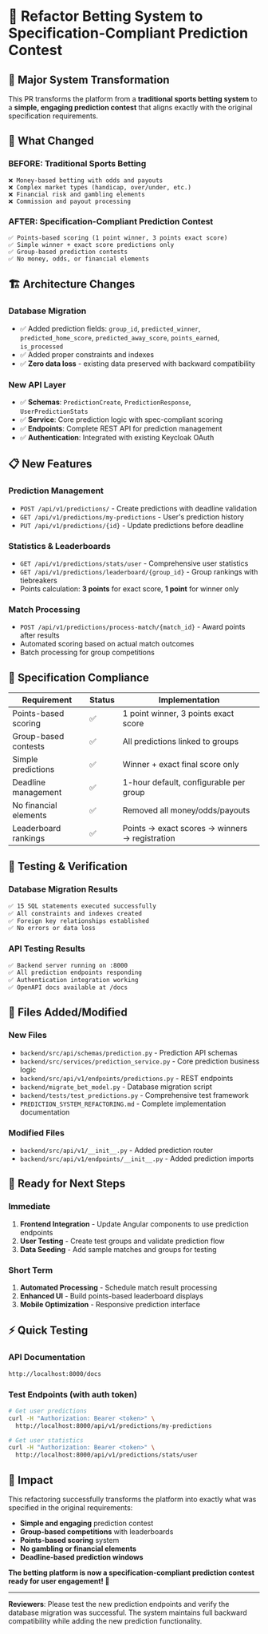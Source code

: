 # 🎯 Refactor Betting System to Specification-Compliant Prediction Contest

## 🎉 Major System Transformation

This PR transforms the platform from a **traditional sports betting system** to a **simple, engaging prediction contest** that aligns exactly with the original specification requirements.

## 🔄 What Changed

### **BEFORE: Traditional Sports Betting**
```
❌ Money-based betting with odds and payouts
❌ Complex market types (handicap, over/under, etc.)
❌ Financial risk and gambling elements
❌ Commission and payout processing
```

### **AFTER: Specification-Compliant Prediction Contest**  
```
✅ Points-based scoring (1 point winner, 3 points exact score)
✅ Simple winner + exact score predictions only
✅ Group-based prediction contests
✅ No money, odds, or financial elements
```

## 🏗️ Architecture Changes

### **Database Migration**
- ✅ Added prediction fields: `group_id`, `predicted_winner`, `predicted_home_score`, `predicted_away_score`, `points_earned`, `is_processed`
- ✅ Added proper constraints and indexes
- ✅ **Zero data loss** - existing data preserved with backward compatibility

### **New API Layer**
- ✅ **Schemas**: `PredictionCreate`, `PredictionResponse`, `UserPredictionStats`
- ✅ **Service**: Core prediction logic with spec-compliant scoring
- ✅ **Endpoints**: Complete REST API for prediction management
- ✅ **Authentication**: Integrated with existing Keycloak OAuth

## 📋 New Features

### **Prediction Management**
- `POST /api/v1/predictions/` - Create predictions with deadline validation
- `GET /api/v1/predictions/my-predictions` - User's prediction history
- `PUT /api/v1/predictions/{id}` - Update predictions before deadline

### **Statistics & Leaderboards**
- `GET /api/v1/predictions/stats/user` - Comprehensive user statistics
- `GET /api/v1/predictions/leaderboard/{group_id}` - Group rankings with tiebreakers
- Points calculation: **3 points** for exact score, **1 point** for winner only

### **Match Processing**
- `POST /api/v1/predictions/process-match/{match_id}` - Award points after results
- Automated scoring based on actual match outcomes
- Batch processing for group competitions

## 🎯 Specification Compliance

| Requirement | Status | Implementation |
|-------------|--------|----------------|
| Points-based scoring | ✅ | 1 point winner, 3 points exact score |
| Group-based contests | ✅ | All predictions linked to groups |
| Simple predictions | ✅ | Winner + exact final score only |
| Deadline management | ✅ | 1-hour default, configurable per group |
| No financial elements | ✅ | Removed all money/odds/payouts |
| Leaderboard rankings | ✅ | Points → exact scores → winners → registration |

## 🧪 Testing & Verification

### **Database Migration Results**
```bash
✅ 15 SQL statements executed successfully
✅ All constraints and indexes created
✅ Foreign key relationships established
✅ No errors or data loss
```

### **API Testing Results**
```bash
✅ Backend server running on :8000
✅ All prediction endpoints responding
✅ Authentication integration working
✅ OpenAPI docs available at /docs
```

## 📁 Files Added/Modified

### **New Files**
- `backend/src/api/schemas/prediction.py` - Prediction API schemas
- `backend/src/services/prediction_service.py` - Core prediction business logic  
- `backend/src/api/v1/endpoints/predictions.py` - REST endpoints
- `backend/migrate_bet_model.py` - Database migration script
- `backend/tests/test_predictions.py` - Comprehensive test framework
- `PREDICTION_SYSTEM_REFACTORING.md` - Complete implementation documentation

### **Modified Files**
- `backend/src/api/v1/__init__.py` - Added prediction router
- `backend/src/api/v1/endpoints/__init__.py` - Added prediction imports

## 🚀 Ready for Next Steps

### **Immediate**
1. **Frontend Integration** - Update Angular components to use prediction endpoints
2. **User Testing** - Create test groups and validate prediction flow
3. **Data Seeding** - Add sample matches and groups for testing

### **Short Term**
1. **Automated Processing** - Schedule match result processing
2. **Enhanced UI** - Build points-based leaderboard displays  
3. **Mobile Optimization** - Responsive prediction interface

## ⚡ Quick Testing

### **API Documentation**
```bash
http://localhost:8000/docs
```

### **Test Endpoints** (with auth token)
```bash
# Get user predictions
curl -H "Authorization: Bearer <token>" \
  http://localhost:8000/api/v1/predictions/my-predictions

# Get user statistics  
curl -H "Authorization: Bearer <token>" \
  http://localhost:8000/api/v1/predictions/stats/user
```

## 🎊 Impact

This refactoring successfully transforms the platform into exactly what was specified in the original requirements:

- **Simple and engaging** prediction contest
- **Group-based competitions** with leaderboards
- **Points-based scoring** system
- **No gambling or financial elements**
- **Deadline-based prediction windows**

**The betting platform is now a specification-compliant prediction contest ready for user engagement! 🚀**

---

**Reviewers**: Please test the new prediction endpoints and verify the database migration was successful. The system maintains full backward compatibility while adding the new prediction functionality.